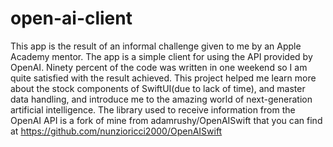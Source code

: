 # open-ai-client

This app is the result of an informal challenge given to me by an Apple Academy mentor. The app is a simple client for using the API provided by OpenAI. Ninety percent of the code was written in one weekend so I am quite satisfied with the result achieved. This project helped me learn more about the stock components of SwiftUI(due to lack of time), and master data handling, and introduce me to the amazing world of next-generation artificial intelligence. The library used to receive information from the OpenAI API is a fork of mine from adamrushy/OpenAISwift that you can find at https://github.com/nunzioricci2000/OpenAISwift
